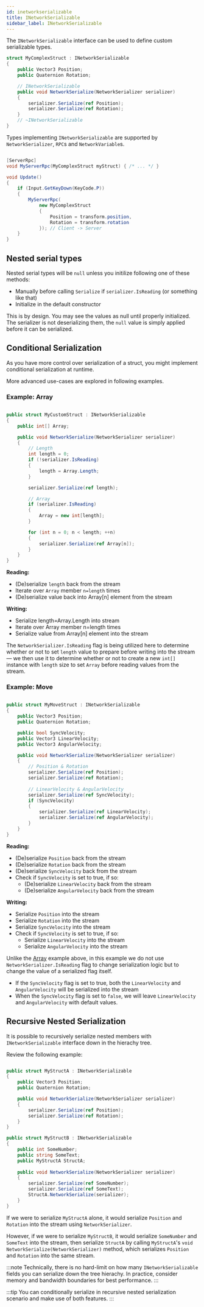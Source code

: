```yaml
---
id: inetworkserializable
title: INetworkSerializable
sidebar_label: INetworkSerializable
---
```


The `INetworkSerializable` interface can be used to define custom serializable types.

```csharp
struct MyComplexStruct : INetworkSerializable
{
    public Vector3 Position;
    public Quaternion Rotation;

    // INetworkSerializable
    public void NetworkSerialize(NetworkSerializer serializer)
    {
        serializer.Serialize(ref Position);
        serializer.Serialize(ref Rotation);
    }
    // ~INetworkSerializable
}

```

Types implementing `INetworkSerializable` are supported by `NetworkSerializer`, `RPC`s and `NetworkVariable`s.

```csharp

[ServerRpc]
void MyServerRpc(MyComplexStruct myStruct) { /* ... */ }

void Update()
{
    if (Input.GetKeyDown(KeyCode.P))
    {
        MyServerRpc(
            new MyComplexStruct
            {
                Position = transform.position,
                Rotation = transform.rotation
            }); // Client -> Server
    }
}
```

## Nested serial types

Nested serial types will be `null` unless you initilize following one of these methods:

* Manually before calling `Serialize` if `serializer.IsReading` (or something like that)
* Initialize in the default constructor

This is by design. You may see the values as null until properly initialized. The serializer is not deserializing them, the `null` value is simply applied before it can be serialized.


## Conditional Serialization

As you have more control over serialization of a struct, you might implement conditional serialization at runtime.

More advanced use-cases are explored in following examples.

### Example: Array

```csharp

public struct MyCustomStruct : INetworkSerializable
{
    public int[] Array;

    public void NetworkSerialize(NetworkSerializer serializer)
    {
        // Length
        int length = 0;
        if (!serializer.IsReading)
        {
            length = Array.Length;
        }

        serializer.Serialize(ref length);

        // Array
        if (serializer.IsReading)
        {
            Array = new int[length];
        }

        for (int n = 0; n < length; ++n)
        {
            serializer.Serialize(ref Array[n]);
        }
    }
}
```

**Reading:**

- (De)serialize `length` back from the stream
- Iterate over `Array` member `n=length` times
- (De)serialize value back into Array[n] element from the stream


**Writing:**

- Serialize length=Array.Length into stream
- Iterate over Array member n=length times
- Serialize value from Array[n] element into the stream


The `NetworkSerializer.IsReading` flag is being utilized here to determine whether or not to set `length` value to prepare before writing into the stream —  we then use it to determine whether or not to create a new `int[]` instance with `length` size to set `Array` before reading values from the stream.


### Example: Move

```csharp

public struct MyMoveStruct : INetworkSerializable
{
    public Vector3 Position;
    public Quaternion Rotation;

    public bool SyncVelocity;
    public Vector3 LinearVelocity;
    public Vector3 AngularVelocity;

    public void NetworkSerialize(NetworkSerializer serializer)
    {
        // Position & Rotation
        serializer.Serialize(ref Position);
        serializer.Serialize(ref Rotation);
        
        // LinearVelocity & AngularVelocity
        serializer.Serialize(ref SyncVelocity);
        if (SyncVelocity)
        {
            serializer.Serialize(ref LinearVelocity);
            serializer.Serialize(ref AngularVelocity);
        }
    }
}
```

**Reading:**

- (De)serialize `Position` back from the stream
- (De)serialize `Rotation` back from the stream
- (De)serialize `SyncVelocity` back from the stream
- Check if `SyncVelocity` is set to true, if so:
  - (De)serialize `LinearVelocity` back from the stream
  - (De)serialize `AngularVelocity` back from the stream

**Writing:**

- Serialize `Position` into the stream
- Serialize `Rotation` into the stream
- Serialize `SyncVelocity` into the stream
- Check if `SyncVelocity` is set to true, if so:
  -  Serialize `LinearVelocity` into the stream
  -  Serialize `AngularVelocity` into the stream

Unlike the [Array](#example-array) example above, in this example we do not use `NetworkSerializer.IsReading` flag to change serialization logic but to change the value of a serialized flag itself.

- If the `SyncVelocity` flag is set to true, both the `LinearVelocity` and `AngularVelocity`  will  be serialized into the stream 
- When the `SyncVelocity` flag is set to `false`, we will leave `LinearVelocity` and `AngularVelocity` with default values.

## Recursive Nested Serialization

It is possible to recursively serialize nested members with `INetworkSerializable` interface down in the hierachy tree.

Review the following example:

```csharp

public struct MyStructA : INetworkSerializable
{
    public Vector3 Position;
    public Quaternion Rotation;

    public void NetworkSerialize(NetworkSerializer serializer)
    {
        serializer.Serialize(ref Position);
        serializer.Serialize(ref Rotation);
    }
}

public struct MyStructB : INetworkSerializable
{
    public int SomeNumber;
    public string SomeText;
    public MyStructA StructA;
    
    public void NetworkSerialize(NetworkSerializer serializer)
    {
        serializer.Serialize(ref SomeNumber);
        serializer.Serialize(ref SomeText);
        StructA.NetworkSerialize(serializer);
    }
}
```

If we were to serialize `MyStructA` alone, it would serialize `Position` and `Rotation` into the stream using `NetworkSerializer`.

However, if we were to serialize `MyStructB`, it would serialize `SomeNumber` and `SomeText` into the stream, then serialize `StructA` by calling `MyStructA`'s `void NetworkSerialize(NetworkSerializer)` method, which serializes `Position` and `Rotation` into the same stream.

:::note
Technically, there is no hard-limit on how many `INetworkSerializable` fields you can serialize down the tree hierachy. In practice, consider memory and bandwidth boundaries for best performance.
:::

:::tip
You can conditionally serialize in recursive nested serialization scenario and make use of both features.
:::
